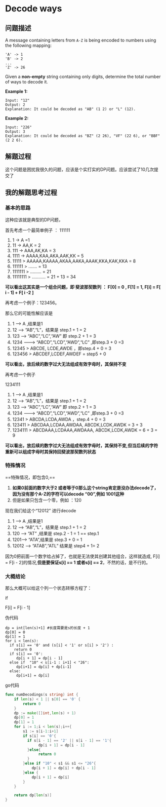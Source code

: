 # Decode ways

## 问题描述

A message containing letters from `A-Z` is being encoded to numbers using the following mapping:

```
'A' -> 1
'B' -> 2
...
'Z' -> 26
```

Given a **non-empty** string containing only digits, determine the total number of ways to decode it.

**Example 1:**

```
Input: "12"
Output: 2
Explanation: It could be decoded as "AB" (1 2) or "L" (12).
```

**Example 2:**

```
Input: "226"
Output: 3
Explanation: It could be decoded as "BZ" (2 26), "VF" (22 6), or "BBF" (2 2 6).
```

## 解题过程

这个问题是困扰我很久的问题，应该是个实打实的DP问题。应该尝试了10几次提交了

## 我的解题思考过程

### 基本的思路

这种应该就是典型的DP问题，

首先考虑一个最简单例子 ： 111111

1. 1 -> A   =1 
2. 11 -> AA,K = 2
3. 111 -> AAA,AK,KA = 3
4. 1111 -> AAAA,KAA,AKA,AAK,KK = 5
5. 11111 > AAAAA,KAAAA,AKAA,AAKA,AAAK,KKA,KAK,KKA = 8
6.  111111 > ....... =  13
7.  1111111 > ......... = 21
8. 11111111 >  ........... = 21 + 13 = 34

**可以看出这其实是一个组合问题，即 斐波那契数列 ： F[0] = 0 , F[1] = 1,  F[i] = F[ i - 1] + F[ i -2 ]** 

再考虑一个例子：123456。

那么它的可能性解应该是

1. 1 --> A ,结果是1
2. 12 --> “AB”,“L”，结果是 step.1 + 1 = 2
3. 123 --> “ABC”,“LC”,“AW” 即 step.2 + 1 = 3
4. 1234 ---> “ABCD”,“LCD”,“AWD”,“LC” ,即step.3  + 0 =3
5. 12345 > ABCDE, LCDE,AWDE ，即step.4 + 0 = 3
6. 123456 > ABCDEF,LCDEF,AWDEF = step5 + 0 

**可以看出，放后续的数字过大无法组成有效字母时，其保持不变**

再考虑一个例子

1234111

1. 1 --> A ,结果是1
2. 12 --> “AB”,“L”，结果是 step.1 + 1 = 2
3. 123 --> “ABC”,“LC”,“AW” 即 step.2 + 1 = 3
4. 1234 ---> “ABCD”,“LCD”,“AWD”,“LC” ,即step.3  + 0 =3
5. 12341 > ABCDA,LCDA,AWDA  ，step.4 + 0 = 3
6. 123411 > ABCDAA,LCDAA,AWDAA,   ABCDK,LCDK,AWDK = 3  + 3
7.  1234111 > ABCDAAA,LCDAAA,AWDAAA,   ABCDK,LCDK,AWDK = 6 + 3 = 9

**可以看出，放后续的数字过大无法组成有效字母时，其保持不变,但当后续的字符重新可以组成字母时其保持回斐波那契数列状态**

### 特殊情况

==特殊情况，即包含0,==

1. **如果0前面的数字大于2 或者等于0那么这个string肯定是没办法decode了，因为没有那个A-Z的字符可以decode “00”,例如 1001这种**
2. 但是如果只包含一个零，例如 ：120

现在我们给这个“12012” 进行decode

1. 1 --> A ,结果是1
2. 12 --> “AB”,“L”，结果是 step.1 + 1 = 2
3. 120 --> “AT” ,结果是 step.2 - 1 = 1 ==  step.1 
4. 1201--> “ATA”,结果是 step.3 + 0 = 1
5. 12012 --> “ATAB”,“ATL” 结果是 step4 + 1= 2

因为0把前面一个数字给占掉了，也就是无法使其创建其他组合，这样就造成, F[i] = F[i - 2]的情况,**但是要保证s[i] == 1 或者s[i] == 2**，不然的话，是不行的。

### 大概结论

那么大概可以给这个列一个状态转移方程了：

if 

F[i] = F[i - 1]

伪代码

```
dp = int[len(s)+1] #长度需要是s的长度 + 1
dp[0] = 0
dp[1] = 1
for i < len(s):
  if s[i] == '0' and (s[i] < '1' or s[i] > '2') :
    return 0
  if s[i] == '0': 
     dp[i + 1] = dp[i - 1]
  else if  "10" < s[i-1 : i+1] < "26":
     dp[i+1] = dp[i] + dp[i-1]
  else:
     dp[i+1] = dp[i]
```



go代码

```go
func numDecodings(s string) int {
    if len(s) < 1 || s[0] == '0' {
        return 0
    }
    dp := make([]int,len(s) + 1)
    dp[0] = 1
    dp[1] = 1
    for i := 1;i < len(s);i++{        
        s1 := s[i-1:i+1]
        if s[i] == '0'{
          if s[i - 1] == '2' || s[i - 1] == '1'{
               dp[i + 1] = dp[i - 1] 
          }else{
               return 0
          }
        }else if "10" < s1 && s1 <= "26"{
            dp[i + 1] = dp[i] + dp[i - 1]
        }else {
            dp[i + 1] = dp[i]
        }
    }

    return dp[len(s)]
}
```



